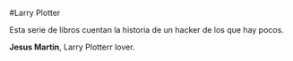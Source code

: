 #Larry Plotter

Esta serie de libros cuentan la historia de un hacker de los que hay pocos.

**Jesus Martin**, Larry Plotterr lover.
